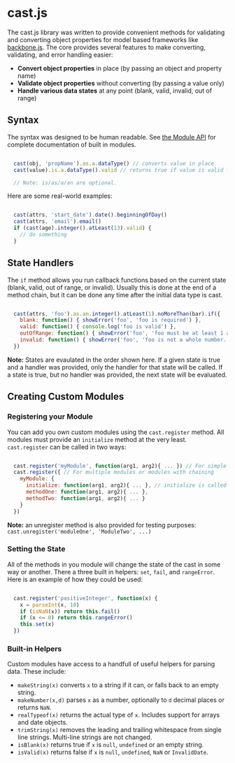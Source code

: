 # cast.js

The cast.js library was written to provide convenient methods for validating and converting object properties for model based frameworks like [backbone.js](http://backbonejs.org). The core provides several features to make converting, validating, and error handling easier:

- __Convert object properties__ in place (by passing an object and property name)
- __Validate object properties__ without converting (by passing a value only)
- __Handle various data states__ at any point (blank, valid, invalid, out of range)

## Syntax

The syntax was designed to be human readable. See [the Module API](https://github.com/jessehouchins/castjs/Module-API) for complete documentation of built in modules.

``` javascript

  cast(obj, 'propName').as.a.dataType() // converts value in place
  cast(value).is.a.dataType().valid // returns true if value is valid for that data type

  // Note: is/as/a/an are optional.

```

Here are some real-world examples:

``` javascript

  cast(attrs, 'start_date').date().beginningOfDay()
  cast(attrs, 'email').email()
  if (cast(age).integer().atLeast(13).valid) {
    // do something
  }

```

## State Handlers

The `if` method allows you run callback functions based on the current state (blank, valid, out of range, or invalid). Usually this is done at the end of a method chain, but it can be done any time after the initial data type is cast.

``` javascript

  cast(attrs, 'foo').as.an.integer().atLeast(1).noMoreThan(bar).if({
    blank: function() { showError('foo', 'foo is required') },
    valid: function() { console.log('foo is valid') },
    outOfRange: function() { showError('foo', 'foo must be at least 1 and no more than ' + bar + '.') },
    invalid: function() { showError('foo', 'foo is not a whole number.') }
  })

```

__Note:__ States are evaulated in the order shown here. If a given state is true and a handler was provided, only the handler for that state will be called. If a state is true, but no handler was provided, the next state will be evaluated.

## Creating Custom Modules

### Registering your Module

You can add you own custom modules using the `cast.register` method. All modules must provide an `initialize` method at the very least. `cast.register` can be called in two ways:

``` javascript

  cast.register('myModule', function(arg1, arg2){ ... }) // For simple modules with no chained methods
  cast.register({ // For multiple modules or modules with chaining
    myModule: {
      initialize: function(arg1, arg2){ ... }, // initialize is called by cast(value).myModule()
      methodOne: function(arg1, arg2){ ... },
      methodTwo: function(arg1, arg2){ ... }
    }
  })

```

__Note:__ an unregister method is also provided for testing purposes: `cast.unregister('moduleOne', 'ModuleTwo', ...)`

### Setting the State

All of the methods in you module will change the state of the cast in some way or another. There a three built in helpers: `set`, `fail`, and `rangeError`. Here is an example of how they could be used:

``` javascript

  cast.register('positiveInteger', function(x) {
    x = parseInt(x, 10)
    if (isNaN(x)) return this.fail()
    if (x <= 0) return this.rangeError()
    this.set(x)
  })

```

### Built-in Helpers

Custom modules have access to a handfull of useful helpers for parsing data. These include:

- `makeString(x)` converts `x` to a string if it can, or falls back to an empty string.
- `makeNumber(x,d)` parses `x` as a number, optionally to `d` decimal places or returns `NaN`. 
- `realTypeof(x)` returns the actual type of `x`. Includes support for arrays and date objects.
- `trimString(x)` removes the leading and trailing whitespace from single line strings. Multi-line strings are not changed.
- `isBlank(x)` returns true if `x` is `null`, `undefined` or an empty string.
- `isValid(x)` returns false if `x` is `null`, `undefined`, `NaN` or `InvalidDate`.
